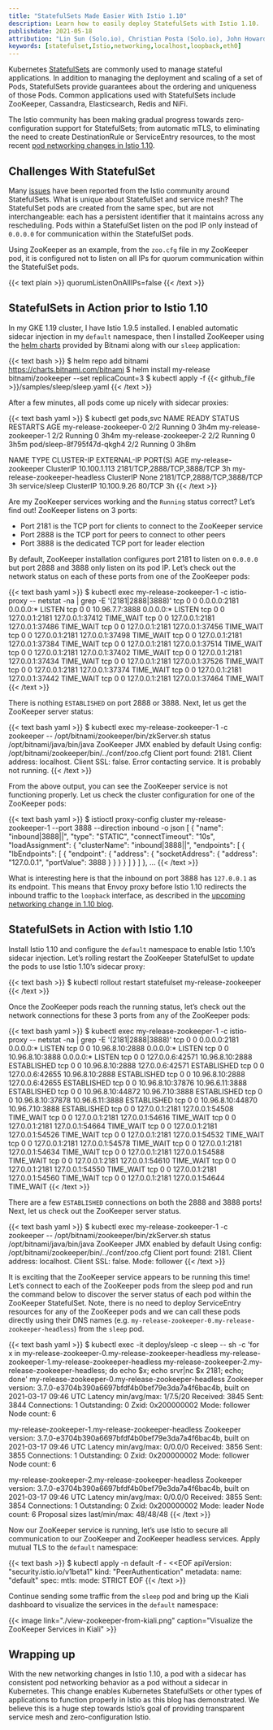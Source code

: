 ```yaml
---
title: "StatefulSets Made Easier With Istio 1.10"
description: Learn how to easily deploy StatefulSets with Istio 1.10.
publishdate: 2021-05-18
attribution: "Lin Sun (Solo.io), Christian Posta (Solo.io), John Howard (Google), Zhonghu Xu (Huawei)"
keywords: [statefulset,Istio,networking,localhost,loopback,eth0]
---
```


Kubernetes [StatefulSets](https://kubernetes.io/docs/concepts/workloads/controllers/statefulset/) are commonly used to manage stateful applications. In addition to managing the deployment and scaling of a set of Pods, StatefulSets provide guarantees about the ordering and uniqueness of those Pods. Common applications used with StatefulSets include ZooKeeper, Cassandra, Elasticsearch, Redis and NiFi. 

The Istio community has been making gradual progress towards zero-configuration support for StatefulSets; from automatic mTLS, to eliminating the need to create DestinationRule or ServiceEntry resources, to the most recent [pod networking changes in Istio 1.10](/blog/2021/upcoming-networking-changes/).

## Challenges With StatefulSet

Many [issues](https://github.com/istio/istio/issues/10659) have been reported from the Istio community around StatefulSets. What is unique about StatefulSet and service mesh? The StatefulSet pods are created from the same spec, but are not interchangeable: each has a persistent identifier that it maintains across any rescheduling. Pods within a StatefulSet listen on the pod IP only instead of `0.0.0.0` for communication within the StatefulSet pods.

Using ZooKeeper as an example, from the `zoo.cfg` file in my ZooKeeper pod, it is configured not to listen on all IPs for quorum communication within the StatefulSet pods.

{{< text plain >}}
quorumListenOnAllIPs=false
{{< /text >}}

## StatefulSets in Action prior to Istio 1.10

In my GKE 1.19 cluster, I have Istio 1.9.5 installed. I enabled automatic sidecar injection in my `default` namespace, then I installed ZooKeeper using the [helm charts](https://artifacthub.io/packages/helm/bitnami/zookeeper) provided by Bitnami along with our `sleep` application:

{{< text bash >}}
$ helm repo add bitnami https://charts.bitnami.com/bitnami
$ helm install my-release bitnami/zookeeper --set replicaCount=3
$ kubectl apply -f {{< github_file >}}/samples/sleep/sleep.yaml
{{< /text >}}

After a few minutes, all pods come up nicely with sidecar proxies:

{{< text bash yaml >}}
$ kubectl get pods,svc
NAME                             READY   STATUS    RESTARTS   AGE
my-release-zookeeper-0           2/2     Running   0          3h4m
my-release-zookeeper-1           2/2     Running   0          3h4m
my-release-zookeeper-2           2/2     Running   0          3h5m
pod/sleep-8f795f47d-qkgh4        2/2     Running   0          3h8m

NAME                            TYPE        CLUSTER-IP     EXTERNAL-IP   PORT(S)                            AGE
my-release-zookeeper            ClusterIP   10.100.1.113   <none>        2181/TCP,2888/TCP,3888/TCP         3h
my-release-zookeeper-headless   ClusterIP   None           <none>        2181/TCP,2888/TCP,3888/TCP         3h
service/sleep                   ClusterIP   10.100.9.26    <none>        80/TCP                             3h
{{< /text >}}

Are my ZooKeeper services working and the `Running` status correct? Let’s find out! ZooKeeper listens on 3 ports:
* Port 2181 is the TCP port for clients to connect to the ZooKeeper service
* Port 2888 is the TCP port  for peers to connect to other peers
* Port 3888 is the dedicated TCP port for leader election

By default, ZooKeeper installation configures port 2181 to listen on `0.0.0.0` but port 2888 and 3888 only listen on its pod IP. Let’s check out the network status on each of these ports from one of the ZooKeeper pods:

{{< text bash yaml >}}
$ kubectl exec my-release-zookeeper-1 -c istio-proxy -- netstat -na | grep -E '(2181|2888|3888)'
tcp        0      0 0.0.0.0:2181            0.0.0.0:*               LISTEN
tcp        0      0 10.96.7.7:3888          0.0.0.0:*               LISTEN
tcp        0      0 127.0.0.1:2181          127.0.0.1:37412         TIME_WAIT
tcp        0      0 127.0.0.1:2181          127.0.0.1:37486         TIME_WAIT
tcp        0      0 127.0.0.1:2181          127.0.0.1:37456         TIME_WAIT
tcp        0      0 127.0.0.1:2181          127.0.0.1:37498         TIME_WAIT
tcp        0      0 127.0.0.1:2181          127.0.0.1:37384         TIME_WAIT
tcp        0      0 127.0.0.1:2181          127.0.0.1:37514         TIME_WAIT
tcp        0      0 127.0.0.1:2181          127.0.0.1:37402         TIME_WAIT
tcp        0      0 127.0.0.1:2181          127.0.0.1:37434         TIME_WAIT
tcp        0      0 127.0.0.1:2181          127.0.0.1:37526         TIME_WAIT
tcp        0      0 127.0.0.1:2181          127.0.0.1:37374         TIME_WAIT
tcp        0      0 127.0.0.1:2181          127.0.0.1:37442         TIME_WAIT
tcp        0      0 127.0.0.1:2181          127.0.0.1:37464         TIME_WAIT
{{< /text >}}

There is nothing `ESTABLISHED` on port 2888 or 3888.  Next, let us get the ZooKeeper server status:

{{< text bash yaml >}}
$ kubectl exec my-release-zookeeper-1 -c zookeeper -- /opt/bitnami/zookeeper/bin/zkServer.sh status
/opt/bitnami/java/bin/java
ZooKeeper JMX enabled by default
Using config: /opt/bitnami/zookeeper/bin/../conf/zoo.cfg
Client port found: 2181. Client address: localhost. Client SSL: false.
Error contacting service. It is probably not running.
{{< /text >}}

From the above output, you can see the ZooKeeper service is not functioning properly. Let us check the cluster configuration for one of the ZooKeeper pods:

{{< text bash yaml >}}
$ istioctl proxy-config cluster my-release-zookeeper-1 --port 3888 --direction inbound -o json
[
    {
        "name": "inbound|3888||",
        "type": "STATIC",
        "connectTimeout": "10s",
        "loadAssignment": {
            "clusterName": "inbound|3888||",
            "endpoints": [
                {
                    "lbEndpoints": [
                        {
                            "endpoint": {
                                "address": {
                                    "socketAddress": {
                                        "address": "127.0.0.1",
                                        "portValue": 3888
                                    }
                                }
                            }
                        }
                    ]
                }
            ]
        },
...
{{< /text >}}

What is interesting here is that the inbound on port 3888 has `127.0.0.1` as its endpoint. This means that Envoy proxy before Istio 1.10 redirects the inbound traffic to the `loopback` interface, as described in the [upcoming networking change in 1.10 blog](/blog/2021/upcoming-networking-changes/).

## StatefulSets in Action with Istio 1.10

Install Istio 1.10 and configure the `default` namespace to enable Istio 1.10’s sidecar injection. Let’s rolling restart the ZooKeeper StatefulSet to update the pods to use Istio 1.10’s sidecar proxy:

{{< text bash >}}
$ kubectl rollout restart statefulset my-release-zookeeper
{{< /text >}}

Once the ZooKeeper pods reach the running status, let’s check out the network connections for these 3 ports from any of the ZooKeeper pods:

{{< text bash yaml >}}
$ kubectl exec my-release-zookeeper-1 -c istio-proxy -- netstat -na | grep -E '(2181|2888|3888)'
tcp        0      0 0.0.0.0:2181            0.0.0.0:*               LISTEN
tcp        0      0 10.96.8.10:2888         0.0.0.0:*               LISTEN
tcp        0      0 10.96.8.10:3888         0.0.0.0:*               LISTEN
tcp        0      0 127.0.0.6:42571         10.96.8.10:2888         ESTABLISHED
tcp        0      0 10.96.8.10:2888         127.0.0.6:42571         ESTABLISHED
tcp        0      0 127.0.0.6:42655         10.96.8.10:2888         ESTABLISHED
tcp        0      0 10.96.8.10:2888         127.0.0.6:42655         ESTABLISHED
tcp        0      0 10.96.8.10:37876        10.96.6.11:3888         ESTABLISHED
tcp        0      0 10.96.8.10:44872        10.96.7.10:3888         ESTABLISHED
tcp        0      0 10.96.8.10:37878        10.96.6.11:3888         ESTABLISHED
tcp        0      0 10.96.8.10:44870        10.96.7.10:3888         ESTABLISHED
tcp        0      0 127.0.0.1:2181          127.0.0.1:54508         TIME_WAIT
tcp        0      0 127.0.0.1:2181          127.0.0.1:54616         TIME_WAIT
tcp        0      0 127.0.0.1:2181          127.0.0.1:54664         TIME_WAIT
tcp        0      0 127.0.0.1:2181          127.0.0.1:54526         TIME_WAIT
tcp        0      0 127.0.0.1:2181          127.0.0.1:54532         TIME_WAIT
tcp        0      0 127.0.0.1:2181          127.0.0.1:54578         TIME_WAIT
tcp        0      0 127.0.0.1:2181          127.0.0.1:54634         TIME_WAIT
tcp        0      0 127.0.0.1:2181          127.0.0.1:54588         TIME_WAIT
tcp        0      0 127.0.0.1:2181          127.0.0.1:54610         TIME_WAIT
tcp        0      0 127.0.0.1:2181          127.0.0.1:54550         TIME_WAIT
tcp        0      0 127.0.0.1:2181          127.0.0.1:54560         TIME_WAIT
tcp        0      0 127.0.0.1:2181          127.0.0.1:54644         TIME_WAIT
{{< /text >}}

There are a few `ESTABLISHED` connections on both the 2888 and 3888 ports!  Next, let us check out the ZooKeeper server status.

{{< text bash yaml >}}
$ kubectl exec my-release-zookeeper-1 -c zookeeper -- /opt/bitnami/zookeeper/bin/zkServer.sh status
/opt/bitnami/java/bin/java
ZooKeeper JMX enabled by default
Using config: /opt/bitnami/zookeeper/bin/../conf/zoo.cfg
Client port found: 2181. Client address: localhost. Client SSL: false.
Mode: follower
{{< /text >}}

It is exciting that the ZooKeeper service appears to be running this time! Let’s connect to each of the ZooKeeper pods from the sleep pod and run the command below to discover the server status of each pod within the ZooKeeper StatefulSet. Note, there is no need to deploy ServiceEntry resources for any of the ZooKeeper pods and we can call these pods directly using their DNS names (e.g. `my-release-zookeeper-0.my-release-zookeeper-headless`) from the `sleep` pod.

{{< text bash yaml >}}
$ kubectl exec -it deploy/sleep -c sleep -- sh  -c 'for x in my-release-zookeeper-0.my-release-zookeeper-headless my-release-zookeeper-1.my-release-zookeeper-headless my-release-zookeeper-2.my-release-zookeeper-headless; do echo $x; echo srvr|nc $x 2181; echo; done'
my-release-zookeeper-0.my-release-zookeeper-headless
Zookeeper version: 3.7.0-e3704b390a6697bfdf4b0bef79e3da7a4f6bac4b, built on 2021-03-17 09:46 UTC
Latency min/avg/max: 1/7.5/20
Received: 3845
Sent: 3844
Connections: 1
Outstanding: 0
Zxid: 0x200000002
Mode: follower
Node count: 6

my-release-zookeeper-1.my-release-zookeeper-headless
Zookeeper version: 3.7.0-e3704b390a6697bfdf4b0bef79e3da7a4f6bac4b, built on 2021-03-17 09:46 UTC
Latency min/avg/max: 0/0.0/0
Received: 3856
Sent: 3855
Connections: 1
Outstanding: 0
Zxid: 0x200000002
Mode: follower
Node count: 6

my-release-zookeeper-2.my-release-zookeeper-headless
Zookeeper version: 3.7.0-e3704b390a6697bfdf4b0bef79e3da7a4f6bac4b, built on 2021-03-17 09:46 UTC
Latency min/avg/max: 0/0.0/0
Received: 3855
Sent: 3854
Connections: 1
Outstanding: 0
Zxid: 0x200000002
Mode: leader
Node count: 6
Proposal sizes last/min/max: 48/48/48
{{< /text >}}

Now our ZooKeeper service is running, let’s use Istio to secure all communication to our ZooKeeper and ZooKeeper headless services. Apply mutual TLS to the `default` namespace:

{{< text bash >}}
$ kubectl apply -n default -f - <<EOF
apiVersion: "security.istio.io/v1beta1"
kind: "PeerAuthentication"
metadata:
  name: "default"
spec:
  mtls:
    mode: STRICT
EOF
{{< /text >}}

Continue sending some traffic from the `sleep` pod and bring up the Kiali dashboard to visualize the services in the `default` namespace:

{{< image link="./view-zookeeper-from-kiali.png" caption="Visualize the ZooKeeper Services in Kiali" >}}

## Wrapping up

With the new networking changes in Istio 1.10, a pod with a sidecar has consistent pod networking behavior as a pod without a sidecar in Kubernetes. This change enables Kubernetes StatefulSets or other types of applications to function properly in Istio as this blog has demonstrated. We believe this is a huge step towards Istio’s goal of providing transparent service mesh and zero-configuration Istio.
